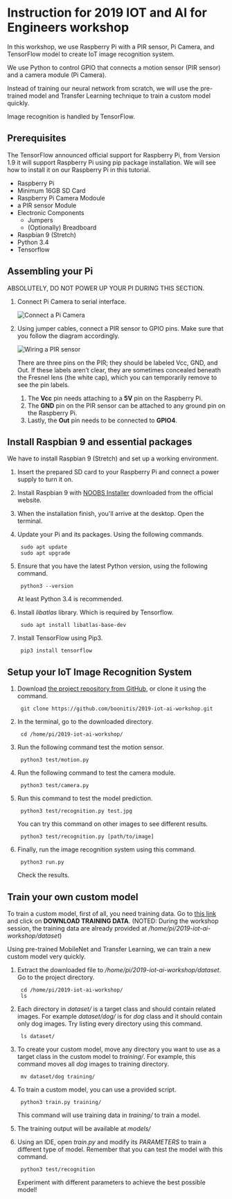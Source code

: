 # Instruction for 2019 IOT and AI for Engineers workshop

In this workshop, we use Raspberry Pi with a PIR sensor, Pi Camera, and TensorFlow model to create IoT image recognition system. 

We use Python to control GPIO that connects a motion sensor (PIR sensor) and a camera module (Pi Camera). 

Instead of training our neural network from scratch, we will use the pre-trained model and Transfer Learning technique to train a custom model quickly.

Image recognition is handled by TensorFlow.

## Prerequisites

The TensorFlow announced official support for Raspberry Pi, from Version 1.9 it will support Raspberry Pi using pip package installation. We will see how to install it on our Raspberry Pi in this tutorial.

* Raspberry Pi
* Minimum 16GB SD Card
* Raspberry Pi Camera Modoule
* a PIR sensor Module
* Electronic Components
  * Jumpers
  * (Optionally) Breadboard
* Raspbian 9 (Stretch)
* Python 3.4 
* Tensorflow

## Assembling your Pi

ABSOLUTELY, DO NOT POWER UP YOUR PI DURING THIS SECTION.

1. Connect Pi Camera to serial interface.

    ![Connect a Pi Camera](https://projects-static.raspberrypi.org/projects/physical-computing-with-scratch/702273e5f1211f7041b6d1dc3939944cf0b99409/en/images/pir_wiring.png)

2. Using jumper cables, connect a PIR sensor to GPIO pins. Make sure that you follow the diagram accordingly. 

    ![Wiring a PIR sensor](https://projects-static.raspberrypi.org/projects/getting-started-with-picamera/e76b8fa9dd33f22cb9fb38908f3c01348e245447/en/images/connect-camera.jpg)

    There are three pins on the PIR; they should be labeled Vcc, GND, and Out. If these labels aren’t clear, they are sometimes concealed beneath the Fresnel lens (the white cap), which you can temporarily remove to see the pin labels.

    1. The **Vcc** pin needs attaching to a **5V** pin on the Raspberry Pi.
    2. The **GND** pin on the PIR sensor can be attached to any ground pin on the Raspberry Pi.
    3. Lastly, the **Out** pin needs to be connected to **GPIO4**.

## Install Raspbian 9 and essential packages

We have to install Raspbian 9 (Stretch) and set up a working environment. 

1. Insert the prepared SD card to your Raspberry Pi and connect a power supply to turn it on.

2. Install Raspbian 9 with [NOOBS Installer](https://www.raspberrypi.org/downloads/noobs/) downloaded from the official website. 

3. When the installation finish, you'll arrive at the desktop. Open the terminal.
   
4. Update your Pi and its packages. Using the following commands.

        sudo apt update
        sudo apt upgrade

5. Ensure that you have the latest Python version, using the following command. 

        python3 --version

    At least Python 3.4 is recommended.

6. Install *libatlas* library. Which is required by Tensorflow.

        sudo apt install libatlas-base-dev

7. Install TensorFlow using Pip3.

        pip3 install tensorflow

## Setup your IoT Image Recognition System

1. Download [the project repository from GitHub](https://github.com/boonitis/2019-iot-ai-workshop), or clone it using the command. 

        git clone https://github.com/boonitis/2019-iot-ai-workshop.git

2. In the terminal, go to the downloaded directory.

        cd /home/pi/2019-iot-ai-workshop/

3. Run the following command test the motion sensor.

        python3 test/motion.py

4. Run the following command to test the camera module.

        python3 test/camera.py

5. Run this command to test the model prediction.

        python3 test/recognition.py test.jpg

    You can try this command on other images to see different results.

        python3 test/recognition.py [path/to/image]

6. Finally, run the image recognition system using this command.

        python3 run.py
    
    Check the results.

## Train your own custom model

To train a custom model, first of all, you need training data. Go to [this link ](https://github.com/boonitis/2019-iot-ai-workshop) and click on **DOWNLOAD TRAINING DATA**. (NOTED: During the workshop session, the training data are already provided at */home/pi/2019-iot-ai-workshop/dataset*)

Using pre-trained MobileNet and Transfer Learning, we can train a new custom model very quickly.

1. Extract the downloaded file to */home/pi/2019-iot-ai-workshop/dataset*. Go to the project directory.

        cd /home/pi/2019-iot-ai-workshop/
        ls
   
2. Each directory in *dataset/* is a target class and should contain related images. For example *dataset/dog/* is for *dog* class and it should contain only dog images. Try listing every directory using this command.

        ls dataset/

3. To create your custom model, move any directory you want to use as a target class in the custom model to *training/*. For example, this command moves all *dog* images to training directory.

        mv dataset/dog training/

4. To train a custom model, you can use a provided script.

        python3 train.py training/

    This command will use training data in *training/* to train a model.

5. The training output will be available at *models/*

6. Using an IDE, open *train.py* and modify its *PARAMETERS* to train a different type of model. Remember that you can test the model with this command.

        python3 test/recognition

    Experiment with different parameters to achieve the best possible model!
